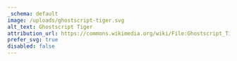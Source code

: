 ```yaml
---
_schema: default
image: /uploads/ghostscript-tiger.svg
alt_text: Ghostscript Tiger
attribution_url: https://commons.wikimedia.org/wiki/File:Ghostscript_Tiger.svg
prefer_svg: true
disabled: false
---
```

